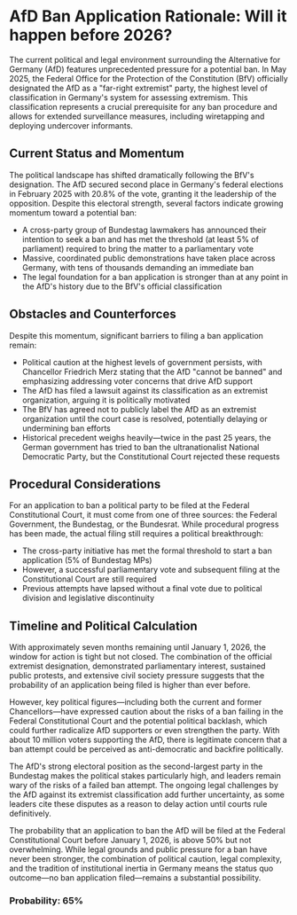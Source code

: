 # AfD Ban Application Rationale: Will it happen before 2026?

The current political and legal environment surrounding the Alternative for Germany (AfD) features unprecedented pressure for a potential ban. In May 2025, the Federal Office for the Protection of the Constitution (BfV) officially designated the AfD as a "far-right extremist" party, the highest level of classification in Germany's system for assessing extremism. This classification represents a crucial prerequisite for any ban procedure and allows for extended surveillance measures, including wiretapping and deploying undercover informants.

## Current Status and Momentum

The political landscape has shifted dramatically following the BfV's designation. The AfD secured second place in Germany's federal elections in February 2025 with 20.8% of the vote, granting it the leadership of the opposition. Despite this electoral strength, several factors indicate growing momentum toward a potential ban:

- A cross-party group of Bundestag lawmakers has announced their intention to seek a ban and has met the threshold (at least 5% of parliament) required to bring the matter to a parliamentary vote
- Massive, coordinated public demonstrations have taken place across Germany, with tens of thousands demanding an immediate ban
- The legal foundation for a ban application is stronger than at any point in the AfD's history due to the BfV's official classification

## Obstacles and Counterforces

Despite this momentum, significant barriers to filing a ban application remain:

- Political caution at the highest levels of government persists, with Chancellor Friedrich Merz stating that the AfD "cannot be banned" and emphasizing addressing voter concerns that drive AfD support
- The AfD has filed a lawsuit against its classification as an extremist organization, arguing it is politically motivated
- The BfV has agreed not to publicly label the AfD as an extremist organization until the court case is resolved, potentially delaying or undermining ban efforts
- Historical precedent weighs heavily—twice in the past 25 years, the German government has tried to ban the ultranationalist National Democratic Party, but the Constitutional Court rejected these requests

## Procedural Considerations

For an application to ban a political party to be filed at the Federal Constitutional Court, it must come from one of three sources: the Federal Government, the Bundestag, or the Bundesrat. While procedural progress has been made, the actual filing still requires a political breakthrough:

- The cross-party initiative has met the formal threshold to start a ban application (5% of Bundestag MPs)
- However, a successful parliamentary vote and subsequent filing at the Constitutional Court are still required
- Previous attempts have lapsed without a final vote due to political division and legislative discontinuity

## Timeline and Political Calculation

With approximately seven months remaining until January 1, 2026, the window for action is tight but not closed. The combination of the official extremist designation, demonstrated parliamentary interest, sustained public protests, and extensive civil society pressure suggests that the probability of an application being filed is higher than ever before.

However, key political figures—including both the current and former Chancellors—have expressed caution about the risks of a ban failing in the Federal Constitutional Court and the potential political backlash, which could further radicalize AfD supporters or even strengthen the party. With about 10 million voters supporting the AfD, there is legitimate concern that a ban attempt could be perceived as anti-democratic and backfire politically.

The AfD's strong electoral position as the second-largest party in the Bundestag makes the political stakes particularly high, and leaders remain wary of the risks of a failed ban attempt. The ongoing legal challenges by the AfD against its extremist classification add further uncertainty, as some leaders cite these disputes as a reason to delay action until courts rule definitively.

The probability that an application to ban the AfD will be filed at the Federal Constitutional Court before January 1, 2026, is above 50% but not overwhelming. While legal grounds and public pressure for a ban have never been stronger, the combination of political caution, legal complexity, and the tradition of institutional inertia in Germany means the status quo outcome—no ban application filed—remains a substantial possibility.

### Probability: 65%